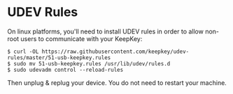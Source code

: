 # UDEV Rules

On linux platforms, you'll need to install UDEV rules in order to allow
non-root users to communicate with your KeepKey:

```
$ curl -OL https://raw.githubusercontent.com/keepkey/udev-rules/master/51-usb-keepkey.rules
$ sudo mv 51-usb-keepkey.rules /usr/lib/udev/rules.d
$ sudo udevadm control --reload-rules
```

Then unplug & replug your device. You do not need to restart your machine.
